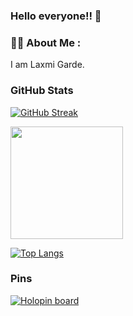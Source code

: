 ### Hello everyone!! 👋 

<!--
**laxmigarde/laxmigarde** is a ✨ _special_ ✨ repository because its `README.md` (this file) appears on your GitHub profile.

Here are some ideas to get you started:

- 🔭 I’m currently working on ...
- 🌱 I’m currently learning ...
- 👯 I’m looking to collaborate on ...
- 🤔 I’m looking for help with ...
- 💬 Ask me about ...
- 📫 How to reach me: ...
- 😄 Pronouns: ...
- ⚡ Fun fact: ...
-->

### :woman_technologist: About Me :
I am Laxmi Garde.

### GitHub Stats

[![GitHub Streak](http://github-readme-streak-stats.herokuapp.com?user=laxmigarde&theme=dark&border_radius=4.6)](https://git.io/streak-stats)

<img height="180em" src="https://github-readme-stats.vercel.app/api?username=laxmigarde&show_icons=true&&count_private=true&include_all_commits=true&theme=vision-friendly-dark" />

[![Top Langs](https://github-readme-stats.vercel.app/api/top-langs/?username=laxmigarde&layout=compact&theme=vision-friendly-dark)](https://github.com/laxmigarde/github-readme-stats)

### Pins
[![Holopin board](https://holopin.io/api/user/board?user=laxmigarde)](https://holopin.io/@laxmigarde)
